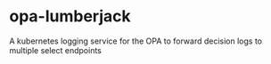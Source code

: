 # opa-lumberjack
A kubernetes logging service for the OPA to forward decision logs to multiple select endpoints
